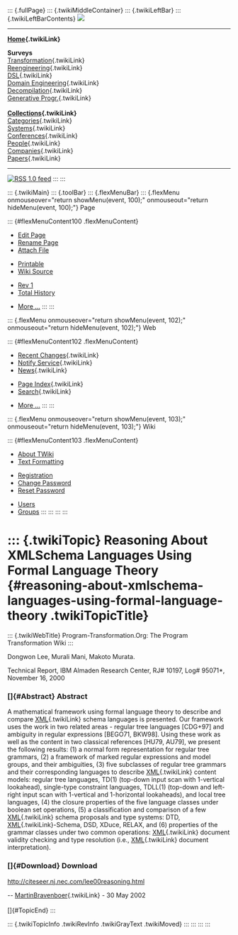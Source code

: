 ::: {.fullPage}
::: {.twikiMiddleContainer}
::: {.twikiLeftBar}
::: {.twikiLeftBarContents}
![](../pub/transformation.gif)

------------------------------------------------------------------------

**[Home](WebHome){.twikiLink}**

**Surveys**\
[Transformation](ProgramTransformation){.twikiLink}\
[Reengineering](ReengineeringWiki){.twikiLink}\
[DSL](DomainSpecificLanguages){.twikiLink}\
[Domain Engineering](DomainEngineering){.twikiLink}\
[Decompilation](DeCompilation){.twikiLink}\
[Generative Progr.](GenerativeProgrammingWiki){.twikiLink}\
\
**[Collections](CategoryCollection){.twikiLink}**\
[Categories](CategoryCategory){.twikiLink}\
[Systems](TransformationSystems){.twikiLink}\
[Conferences](TransformationConferences){.twikiLink}\
[People](TransformationPeople){.twikiLink}\
[Companies](TransformationCompanies){.twikiLink}\
[Papers](CategoryPaper){.twikiLink}

------------------------------------------------------------------------

[![](../pub/rss.gif "RSS 1.0 feed")](WebRss@skin=rss)
:::
:::

::: {.twikiMain}
::: {.toolBar}
::: {.flexMenuBar}
::: {.flexMenu onmouseover="return showMenu(event, 100);" onmouseout="return hideMenu(event, 100);"}
Page

::: {#flexMenuContent100 .flexMenuContent}
-   [Edit
    Page](http://www.program-transformation.org/edit/Transform/ReasoningAboutXMLSchemaLanguagesUsingFormalLanguageTheory?t=1536826542)
-   [Rename
    Page](http://www.program-transformation.org/rename/Transform/ReasoningAboutXMLSchemaLanguagesUsingFormalLanguageTheory)
-   [Attach
    File](http://www.program-transformation.org/attach/Transform/ReasoningAboutXMLSchemaLanguagesUsingFormalLanguageTheory)

<!-- -->

-   [Printable](http://www.program-transformation.org/view/Transform/ReasoningAboutXMLSchemaLanguagesUsingFormalLanguageTheory?skin=print.pattern)
-   [Wiki
    Source](http://www.program-transformation.org/view/Transform/ReasoningAboutXMLSchemaLanguagesUsingFormalLanguageTheory?skin=text&raw=on&contenttype=text/plain)

<!-- -->

-   [Rev
    1](http://www.program-transformation.org/view/Transform/ReasoningAboutXMLSchemaLanguagesUsingFormalLanguageTheory?rev=1.1)
-   [Total
    History](http://www.program-transformation.org/rdiff/Transform/ReasoningAboutXMLSchemaLanguagesUsingFormalLanguageTheory)

<!-- -->

-   [More
    \...](http://www.program-transformation.org/oops/Transform/ReasoningAboutXMLSchemaLanguagesUsingFormalLanguageTheory?template=oopsmore&param1=1.1&param2=1.1)
:::
:::

::: {.flexMenu onmouseover="return showMenu(event, 102);" onmouseout="return hideMenu(event, 102);"}
Web

::: {#flexMenuContent102 .flexMenuContent}
-   [Recent Changes](WebChanges){.twikiLink}
-   [Notify Service](WebNotify){.twikiLink}
-   [News](WebNews){.twikiLink}

<!-- -->

-   [Page Index](WebIndex){.twikiLink}
-   [Search](WebSearch){.twikiLink}

<!-- -->

-   [More
    \...](http://www.program-transformation.org/oops/Transform/ReasoningAboutXMLSchemaLanguagesUsingFormalLanguageTheory?template=oopsmore&param1=1.1&param2=1.1)
:::
:::

::: {.flexMenu onmouseover="return showMenu(event, 103);" onmouseout="return hideMenu(event, 103);"}
Wiki

::: {#flexMenuContent103 .flexMenuContent}
-   [About
    TWiki](http://www.program-transformation.org/view/TWiki/WebHome)
-   [Text
    Formatting](http://www.program-transformation.org/view/TWiki/TextFormattingRules)

<!-- -->

-   [Registration](http://www.program-transformation.org/view/TWiki/TWikiRegistration)
-   [Change
    Password](http://www.program-transformation.org/view/TWiki/ChangePassword)
-   [Reset
    Password](http://www.program-transformation.org/view/TWiki/ResetPassword)

<!-- -->

-   [Users](http://www.program-transformation.org/view/Main/TWikiUsers)
-   [Groups](http://www.program-transformation.org/view/Main/TWikiGroups)
:::
:::
:::
:::

::: {.twikiTopic}
Reasoning About XMLSchema Languages Using Formal Language Theory {#reasoning-about-xmlschema-languages-using-formal-language-theory .twikiTopicTitle}
================================================================

::: {.twikiWebTitle}
Program-Transformation.Org: The Program Transformation Wiki
:::

Dongwon Lee, Murali Mani, Makoto Murata.

Technical Report, IBM Almaden Research Center, RJ\# 10197, Log\#
95071\*, November 16, 2000

### []{#Abstract} Abstract

A mathematical framework using formal language theory to describe and
compare [XML](XML){.twikiLink} schema languages is presented. Our
framework uses the work in two related areas - regular tree languages
\[CDG+97\] and ambiguity in regular expressions \[BEGO71, BKW98\]. Using
these work as well as the content in two classical references \[HU79,
AU79\], we present the following results: (1) a normal form
representation for regular tree grammars, (2) a framework of marked
regular expressions and model groups, and their ambiguities, (3) five
subclasses of regular tree grammars and their corresponding languages to
describe [XML](XML){.twikiLink} content models: regular tree languages,
TD(1) (top-down input scan with 1-vertical lookahead), single-type
constraint languages, TDLL(1) (top-down and left-right input scan with
1-vertical and 1-horizontal lookaheads), and local tree languages, (4)
the closure properties of the five language classes under boolean set
operations, (5) a classification and comparison of a few
[XML](XML){.twikiLink} schema proposals and type systems: DTD,
[XML](XML){.twikiLink}-Schema, DSD, XDuce, RELAX, and (6) properties of
the grammar classes under two common operations: [XML](XML){.twikiLink}
document validity checking and type resolution (i.e.,
[XML](XML){.twikiLink} document interpretation).

### []{#Download} Download

<http://citeseer.nj.nec.com/lee00reasoning.html>

\-- [MartinBravenboer](../Main/MartinBravenboer){.twikiLink} - 30 May
2002\
\
[]{#TopicEnd}
:::

::: {.twikiTopicInfo .twikiRevInfo .twikiGrayText .twikiMoved}
:::
:::
:::
:::

